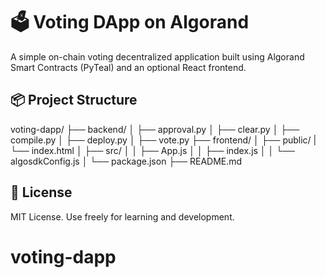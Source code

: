 # 🗳️ Voting DApp on Algorand

A simple on-chain voting decentralized application built using Algorand Smart Contracts (PyTeal) and an optional React frontend.

## 📦 Project Structure

voting-dapp/
├── backend/
│ ├── approval.py
│ ├── clear.py
│ ├── compile.py
│ ├── deploy.py
│ ├── vote.py
├── frontend/
│ ├── public/
|       └── index.html
│ ├── src/
│ │ ├── App.js
│ │ ├── index.js
│ │ └── algosdkConfig.js
│ └── package.json
├── README.md

## 📄 License

MIT License. Use freely for learning and development.
# voting-dapp

